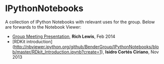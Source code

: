 IPythonNotebooks
================

A collection of IPython Notebooks with relevant uses for the group.  Below are forwards to the Notebook Viewer:

 - [Group Meeting Presentation](http://nbviewer.ipython.org/github/BenderGroup/IPythonNotebooks/blob/master/rl_presentation_02_2014.ipynb?create=1), **Rich Lewis**, Feb 2014
 - [RDKit introduction] (http://nbviewer.ipython.org/github/BenderGroup/IPythonNotebooks/blob/master/RDkit_Introduction.ipynb?create=1), **Isidro Cortés Ciriano**, Nov 2013 



